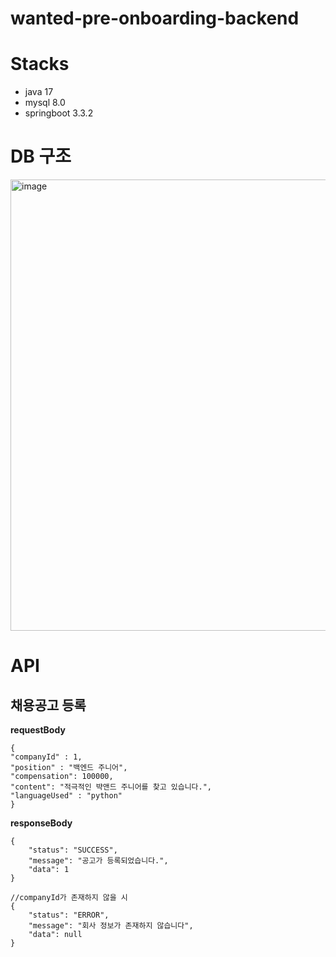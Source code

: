 # wanted-pre-onboarding-backend
# Stacks
- java 17
- mysql 8.0
- springboot 3.3.2
# DB 구조
<img width="722" alt="image" src="https://github.com/user-attachments/assets/3db264be-4cb1-4d63-8150-9bc5493cb649">


# API
## 채용공고 등록
**requestBody**
```
{
"companyId" : 1,
"position" : "백엔드 주니어",
"compensation": 100000,
"content": "적극적인 뱍앤드 주니어를 찾고 있습니다.",
"languageUsed" : "python"
}
```
**responseBody**
```
{
    "status": "SUCCESS",
    "message": "공고가 등록되었습니다.",
    "data": 1
}

//companyId가 존재하지 않을 시
{
    "status": "ERROR",
    "message": "회사 정보가 존재하지 않습니다",
    "data": null
}
```
